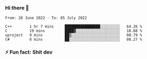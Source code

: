 ### Hi there 👋
<!--START_SECTION:waka-->

```text
From: 28 June 2022 - To: 05 July 2022

C++        1 hr 7 mins     ████████████████░░░░░░░░░   64.26 %
C          19 mins         ████▓░░░░░░░░░░░░░░░░░░░░   18.68 %
uproject   9 mins          ██▒░░░░░░░░░░░░░░░░░░░░░░   08.79 %
C#         8 mins          ██░░░░░░░░░░░░░░░░░░░░░░░   08.27 %
```

<!--END_SECTION:waka-->
<!--
**TG4LAaron/TG4LAaron** is a ✨ _special_ ✨ repository because its `README.md` (this file) appears on your GitHub profile.

Here are some ideas to get you started:

- 🔭 I’m currently working on ...
- 🌱 I’m currently learning ...
- 👯 I’m looking to collaborate on ...
- 🤔 I’m looking for help with ...
- 💬 Ask me about ...
- 📫 How to reach me: ...
- 😄 Pronouns: ...
- ⚡ Fun fact: ...
-->
### ⚡ Fun fact: Shit dev
